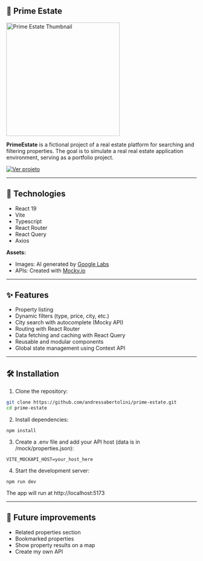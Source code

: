 ## 🏡 Prime Estate

<img src="https://andressabertolini.com/static/media/project-prime-estate.f0c80776d9e4db37cc27.jpg" alt="Prime Estate Thumbnail" width="300" />

**PrimeEstate** is a fictional project of a real estate platform for searching and filtering properties. The goal is to simulate a real real estate application environment, serving as a portfolio project.

<a href="https://andressabertolini.com/project/prime-estate/" target="_blank">
  <img src="https://img.shields.io/badge/Live%20Demo-1296a9?style=for-the-badge" alt="Ver projeto">
</a>

---

## 🚀 Technologies

- React 19
- Vite
- Typescript
- React Router
- React Query
- Axios

**Assets:**
- Images: AI generated by [Google Labs](https://labs.google/fx/tools/image-fx)
- APIs: Created with [Mocky.io](https://designer.mocky.io/)

---

## ✨ Features

- Property listing
- Dynamic filters (type, price, city, etc.)
- City search with autocomplete (Mocky API)
- Routing with React Router
- Data fetching and caching with React Query
- Reusable and modular components
- Global state management using Context API

---

## 🛠️ Installation

1. Clone the repository:

```bash
git clone https://github.com/andressabertolini/prime-estate.git
cd prime-estate
```

2. Install dependencies:
```
npm install
```

3. Create a .env file and add your API host (data is in /mock/properties.json):
```
VITE_MOCKAPI_HOST=your_host_here
```

4. Start the development server:
```
npm run dev
```

The app will run at http://localhost:5173

---

## 🔄 Future improvements

- Related properties section
- Bookmarked properties
- Show property results on a map
- Create my own API